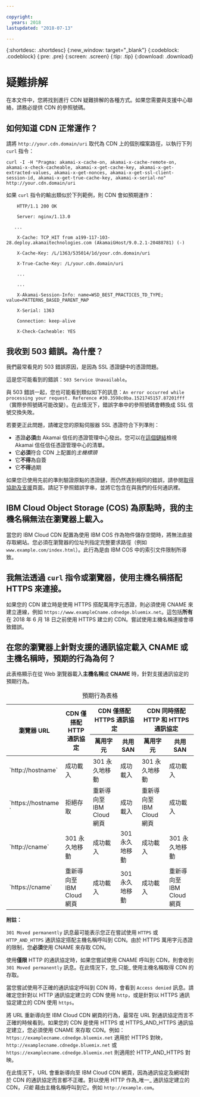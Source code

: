 ```yaml
---

copyright:
  years: 2018
lastupdated: "2018-07-13"

---
```


{:shortdesc: .shortdesc}
{:new_window: target="_blank"}
{:codeblock: .codeblock}
{:pre: .pre}
{:screen: .screen}
{:tip: .tip}
{:download: .download}

# 疑難排解

在本文件中，您將找到進行 CDN 疑難排解的各種方式。如果您需要與支援中心聯絡，請務必提供 CDN 的參照號碼。

## 如何知道 CDN 正常運作？
請將 `http://your.cdn.domain/uri` 取代為 CDN 上的個別檔案路徑，以執行下列 `curl` 指令：

`curl -I -H "Pragma: akamai-x-cache-on, akamai-x-cache-remote-on, akamai-x-check-cacheable, akamai-x-get-cache-key, akamai-x-get-extracted-values, akamai-x-get-nonces, akamai-x-get-ssl-client-session-id, akamai-x-get-true-cache-key, akamai-x-serial-no" http://your.cdn.domain/uri`

如果 `curl` 指令的輸出類似於下列範例，則 CDN 會如預期運作：

```
    HTTP/1.1 200 OK

    Server: nginx/1.13.0

   ...

    X-Cache: TCP_HIT from a199-117-103-28.deploy.akamaitechnologies.com (AkamaiGHost/9.0.2.1-20488781) (-)

    X-Cache-Key: /L/1363/535014/1d/your.cdn.domain/uri

    X-True-Cache-Key: /L/your.cdn.domain/uri

    ...

    ...

    X-Akamai-Session-Info: name=WSD_BEST_PRACTICES_TD_TYPE; value=PATTERNS_BASED_PARENT_MAP

    X-Serial: 1363

    Connection: keep-alive

    X-Check-Cacheable: YES
```

## 我收到 503 錯誤。為什麼？

我們最常看見的 503 錯誤原因，是因為 SSL 憑證鏈中的憑證問題。

這是您可能看到的錯誤：`503 Service Unavailable`。  

與 503 錯誤一起，您也可能看到類似如下的訊息：`An error occurred while processing your request. Reference #30.3598c0ba.1521745157.87201fff`（實際參照號碼可能改變）。在此情況下，錯誤字串中的參照號碼會轉換成 SSL 信號交換失敗。

若要更正此問題，請確定您的原點伺服器 SSL 憑證符合下列準則：
  * 憑證**必須**由 Akamai 信任的憑證管理中心發出。您可以在[這個鏈結](https://community.akamai.com/docs/DOC-4447-ssltls-certificate-chains-for-akamai-managed-certificates)檢視 Akamai 信任信任憑證管理中心的清單。
  * 它**必須**符合 CDN 上配置的*主機標頭*
  * 它**不得**為自簽
  * 它**不得**過期

如果您已使用先前的準則驗證原點的憑證鏈，而仍然遇到相同的錯誤，請參閱[取得協助及支援](getting-help.html#gettinghelp)頁面。請記下參照錯誤字串，並將它包含在與我們的任何通訊裡。

## IBM Cloud Object Storage (COS) 為原點時，我的主機名稱無法在瀏覽器上載入。

當您的 IBM Cloud CDN 配置為使用 IBM COS 作為物件儲存空間時，將無法直接存取網站。您必須在瀏覽器的位址列指定完整要求路徑（例如 `www.example.com/index.html`）。此行為是由 IBM COS 中的索引文件限制所導致。

## 我無法透過 `curl` 指令或瀏覽器，使用主機名稱搭配 HTTPS 來連接。

如果您的 CDN 建立時是使用 HTTPS 搭配萬用字元憑證，則必須使用 CNAME 來建立連線，例如 `https://www.exampleCname.cdnedge.bluemix.net`。這包括**所有**在 2018 年 6 月 18 日之前使用 HTTPS 建立的 CDN。嘗試使用主機名稱連接會導致錯誤。

## 在您的瀏覽器上針對支援的通訊協定載入 CNAME 或主機名稱時，預期的行為為何？

此表格顯示在從 Web 瀏覽器載入**主機名稱**或 **CNAME** 時，針對支援通訊協定的預期行為。

<table>
<caption caption-side=“top”>預期行為表格</caption>
<thead>
<tr>
<th rowspan=2 scope="col">瀏覽器 URL</th>
<th rowspan=2 scope="col">CDN 僅搭配 HTTP 通訊協定</th>
<th colspan=2 scope="col">CDN 僅搭配 HTTPS 通訊協定</th>
<th colspan=2 scope="col">CDN 同時搭配 HTTP 和 HTTPS 通訊協定</th>
</tr>
<tr>
<th scope="col"> 萬用字元</th>
<th scope="col"> 共用 SAN </th>
<th scope="col"> 萬用字元</th>
<th scope="col"> 共用 SAN </th>
</tr>
</thead>
<tbody>
<tr>
<td> `http://hostname` </td>
<td> 成功載入</td>
<td> 301 永久地移動</td>
<td> 成功載入</td>
<td> 301 永久地移動</td>
<td> 成功載入</td>
</tr>
<tr>
<td> `https://hostname `</td>
<td> 拒絕存取</td>
<td> 重新導向至 IBM Cloud 網頁</td>
<td> 成功載入</td>
<td> 重新導向至 IBM Cloud 網頁</td>
<td> 成功載入</td>
</tr>
<tr>
		<td> `http://cname` </td>
		<td> 301 永久地移動</td>
		<td> 成功載入</td>
		<td> 301 永久地移動</td>
		<td> 成功載入</td>
		<td> 301 永久地移動</td>
</tr>
<tr>
		<td> `https://cname` </td>
		<td> 重新導向至 IBM Cloud 網頁</td>
		<td> 成功載入</td>
		<td> 301 永久地移動</td>
		<td> 成功載入</td>
		<td> 重新導向至 IBM Cloud 網頁</td>
</tr>
</tbody>
</table>

**附註：**

`301 Moved permanently` 訊息最可能表示您正在嘗試使用 `HTTPS` 或 `HTTP_AND_HTTPS` 通訊協定搭配主機名稱呼叫到 CDN。由於 HTTPS 萬用字元憑證的限制，您**必須**使用 CNAME 來存取 CDN。

使用**僅限** HTTP 的通訊協定時，如果您嘗試使用 CNAME 呼叫到 CDN，則會收到 `301 Moved permanently` 訊息。在此情況下，您_只能_ 使用主機名稱取得 CDN 的存取。

當您嘗試使用不正確的通訊協定呼叫到 CDN 時，會看到 `Access denied` 訊息。請確定您針對以 HTTP 通訊協定建立的 CDN 使用 `http`，或是針對以 HTTPS 通訊協定建立的 CDN 使用 `https`。

將 URL 重新導向至 IBM Cloud CDN 網頁的行為，最常在 URL 對通訊協定而言不正確的時候看到。如果您的 CDN 是使用 HTTPS 或 HTTPS_AND_HTTPS 通訊協定建立，您必須使用 CNAME 來存取 CDN。例如：`https://examplecname.cdnedge.bluemix.net` 適用於 HTTPS 對映，`http://examplecname.cdnedge.bluemix.net` 或 `https://examplecname.cdnedge.bluemix.net` 則適用於 HTTP_AND_HTTPS 對映。

在此情況下，URL 會重新導向至 IBM Cloud CDN 網頁，因為通訊協定及網域對於 CDN 的通訊協定而言都不正確。對以使用 HTTP 作為_唯一_ 通訊協定建立的 CDN，_只能_ 藉由主機名稱呼叫到它。例如 `http://example.com`。
